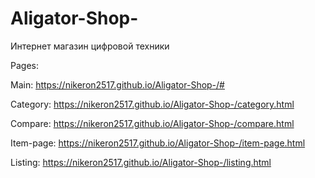 # Aligator-Shop-
Интернет магазин цифровой техники

Pages:

  Main: https://nikeron2517.github.io/Aligator-Shop-/#
  
  Category: https://nikeron2517.github.io/Aligator-Shop-/category.html
  
  Compare: https://nikeron2517.github.io/Aligator-Shop-/compare.html
  
  Item-page: https://nikeron2517.github.io/Aligator-Shop-/item-page.html
  
  Listing: https://nikeron2517.github.io/Aligator-Shop-/listing.html
